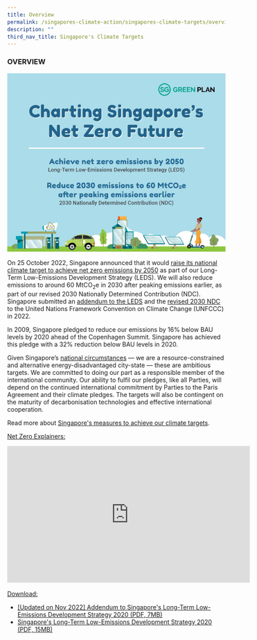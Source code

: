 ```yaml
---
title: Overview
permalink: /singapores-climate-action/singapores-climate-targets/overview/
description: ""
third_nav_title: Singapore's Climate Targets
---
```

### OVERVIEW

![](/images/infopic%20slide%201_Cropped.jpg)

On 25 October 2022, Singapore announced that it would [raise its national climate target to achieve net zero emissions by 2050](https://www.nccs.gov.sg/media/press-releases/singapore-commits-to-achieve-net-zero/) as part of our Long-Term Low-Emissions Development Strategy (LEDS). We will also reduce emissions to around 60 MtCO<sub>2</sub>e in 2030 after peaking emissions earlier, as part of our revised 2030 Nationally Determined Contribution (NDC). Singapore submitted an [addendum to the LEDS](/media/publications/singapores-long-term-low-emissions-development-strategy/) and the [revised 2030 NDC](https://unfccc.int/sites/default/files/NDC/2022-11/Singapore%20Second%20Update%20of%20First%20NDC.pdf) to the United Nations Framework Convention on Climate Change (UNFCCC) in 2022.

In 2009, Singapore pledged to reduce our emissions by 16% below BAU levels by 2020 ahead of the Copenhagen Summit. Singapore has achieved this pledge with a 32% reduction below BAU levels in 2020.

Given Singapore’s [national circumstances](/singapores-climate-action/overview/national-circumstances/) — we are a resource-constrained and alternative energy-disadvantaged city-state — these are ambitious targets. We are committed to doing our part as a responsible member of the international community. Our ability to fulfil our pledges, like all Parties, will depend on the continued international commitment by Parties to the Paris Agreement and their climate pledges. The targets will also be contingent on the maturity of decarbonisation technologies and effective international cooperation.

Read more about [Singapore's measures to achieve our climate targets](/singapores-climate-action/mitigation-efforts/overview).

<u>Net Zero Explainers:</u>
<iframe allowfullscreen="" allow="accelerometer; autoplay; clipboard-write; encrypted-media; gyroscope; picture-in-picture; web-share" frameborder="0" title="YouTube video player" src="https://www.youtube.com/embed/742th8Abwuc" height="315" width="560"></iframe>

<u>Download:</u>
* [[Updated on Nov 2022] Addendum to Singapore's Long-Term Low-Emissions Development Strategy 2020 (PDF, 7MB)](/files/docs/default-source/publications/nccsleds_addendum_2022.pdf)
* [Singapore's Long-Term Low-Emissions Development Strategy 2020 (PDF, 15MB)](/files/docs/default-source/publications/nccsleds.pdf)